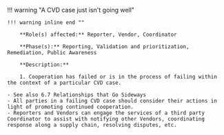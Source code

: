 <a name="21"></a>
!!! warning "A CVD case just isn't going well"

    !!! warning inline end ""

        **Role(s) affected:** Reporter, Vendor, Coordinator

        **Phase(s):** Reporting, Validation and prioritization, Remediation, Public Awareness

        **Description:**

        1. Cooperation has failed or is in the process of failing within the context of a particular CVD case.
        
    - See also 6.7 Relationships that Go Sideways
    - All parties in a failing CVD case should consider their actions in light of promoting continued cooperation.
    - Reporters and Vendors can engage the services of a third party Coordinator to assist with notifying other Vendors, coordinating response along a supply chain, resolving disputes, etc.


